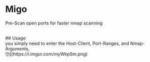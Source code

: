 # Migo
Pre-Scan open ports for faster nmap scanning

<br/>
## Usage
<br/>
you simply need to enter the Host-Client, Port-Ranges, and Nmap-Arguments,
<br/>
![t](https://i.imgur.com/myWkpSm.png)
